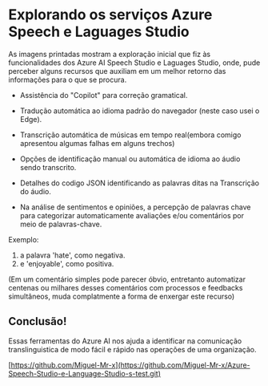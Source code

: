
# Explorando os serviços Azure Speech e Laguages Studio 

As imagens printadas mostram a exploração inicial que fiz às funcionalidades dos Azure AI Speech Studio e Laguages Studio, onde, pude perceber alguns recursos que auxiliam em um melhor retorno das informações para o que se procura.

* Assistência do "Copilot" para correção gramatical.

* Tradução automática ao idioma padrão do navegador (neste caso usei o Edge).

* Transcrição automática de músicas em tempo real(embora comigo apresentou algumas falhas em alguns trechos)

* Opções de identificação manual ou automática de idioma ao áudio sendo transcrito.

* Detalhes do codigo JSON identificando as palavras ditas na Transcrição do áudio.

* Na análise de sentimentos e opiniões, a percepção de palavras chave para categorizar automaticamente avaliações e/ou comentários por meio de palavras-chave.

Exemplo:

1) a palavra 'hate', como negativa.
2) e 'enjoyable', como positiva.

(Em um comentário simples pode parecer óbvio, entretanto  automatizar centenas ou milhares desses comentários com processos e feedbacks simultâneos, muda complatmente a forma de enxergar este recurso)

## Conclusão!

Essas ferramentas do Azure AI nos ajuda a identificar na comunicação translinguistica de modo fácil e rápido nas operações de uma organização.

[https://github.com/Miguel-Mr-x](https://github.com/Miguel-Mr-x/Azure-Speech-Studio-e-Language-Studio-s-test.git)








